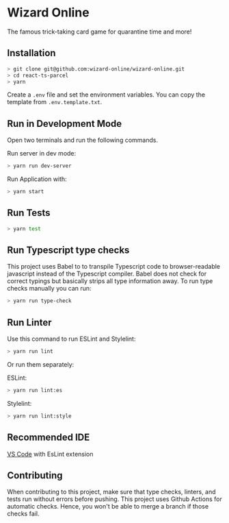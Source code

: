 # Wizard Online

The famous trick-taking card game for quarantine time and more!


## Installation

```sh
> git clone git@github.com:wizard-online/wizard-online.git
> cd react-ts-parcel
> yarn
```

Create a `.env` file and set the environment variables.
You can copy the template from `.env.template.txt`.

## Run in Development Mode

Open two terminals and run the following commands.

Run server in dev mode:

```sh
> yarn run dev-server
```

Run Application with:
```sh
> yarn start
```

## Run Tests
```sh 
> yarn test
```

## Run Typescript type checks
This project uses Babel to to transpile Typescript code to browser-readable javascript instead of the Typescript compiler.
Babel does not check for correct typings but basically strips all type information away.
To run type checks manually you can run:
```sh
> yarn run type-check
```

## Run Linter
Use this command to run ESLint and Stylelint:
```sh
> yarn run lint
```

Or run them separately:

ESLint:
```sh
> yarn run lint:es
```

Stylelint:
```sh
> yarn run lint:style
```

## Recommended IDE

[VS Code](https://code.visualstudio.com/) with EsLint  extension


## Contributing

When contributing to this project, make sure that type checks, linters, and tests run without errors before pushing. This project uses Github Actions for automatic checks. Hence, you won't be able to merge a branch if those checks fail.

